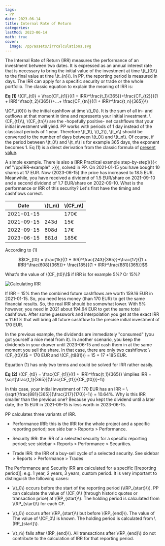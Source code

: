 ```yaml
---
tags:
- PP
date: 2023-06-14
title: Internal Rate of Return
categories:
lastMod: 2023-06-14
math: true
cover:
  image: /pp/assets/irrcalculations.svg
---
```

The Internal Rate of Return (IRR) measures the performance of an investment between two dates. It is expressed as an annual interest rate that is necessary to bring the initial value of the investment at time \\(t_{0}\\) to the final value at time \\(t_{n}\\). In PP, the reporting period is measured in days. The IRR can apply for a specific security or trade or the whole portfolio. The classic equation to explain the meaning of IRR is:

**Eq (1)**    \\(CF_{t0} = \frac{CF_{t1}}{(1 + IRR)^\frac{t_1}{365}}+\frac{CF_{t2}}{(1 + IRR)^\frac{t_2}{365}}+...+ \frac{CF_{tn}}{(1 + IRR)^\frac{t_n}{365}}\\)

\\(CF_{t0}\\) is the initial cashflow at time \\(t_0\\). It is the sum of all in- and outflows at that moment in time and represents your initial investment. \\(CF_{t1}\\), \\(CF_{tn}\\) are the -hopefully positive- net cashflows that your initial investment will yield. PP works with periods of 1 day instead of the classical periods of 1 year. Therefore \\(t_1\\), \\(t_2\\), \\(t_n\\) should be converted to the number of days between \\(t_0\\) and \\(t_n\\). Of course, if the period between \\(t_0\\) and \\(t_n\\) is  for example 365 days, the exponent becomes 1. Eq (1) is a direct derivation from the classic formula of [present value](/pp/assets/future-present-value.svg).

A simple example. There is also a [IRR Practical example step-by-step]({{< ref "/pp/IRR-example" >}}), solved in PP. On 2021-01-15 you have bought 10 shares at 17 EUR. Now (2023-06-15) the price has increased to 18.5 EUR. Meanwhile, you have received a dividend of 1.5 EUR/share on 2021-09-10 and a second dividend of 1.7 EUR/share on 2022-09-10. What is the performance or IRR of this security? Let's first have the timing and cashflows correct.

| Date       | \\(t_n\\) | \\(CF_n\\)   |
|------------|------|------|
| 2021-01-15 |        |  170€  |
| 2021-09-15 | 243d  | 15€   |
| 2022-09-15 | 608d  | 17€   |
| 2023-06-15 | 881d  | 185€  |

According to (1)

$$CF_{t0} = \frac{15}{(1 + IRR)^\frac{243}{365}}+\frac{17}{(1 + IRR)^\frac{608}{365}}+ \frac{185}{(1 + IRR)^\frac{881}{365}}$$

What's the value of \\(CF_{t0}\\)$ if IRR is for example 5%? Or 15%?

![Calculating IRR](/pp/assets/irrcalculations.svg)


If IRR = 15% then the combined future cashflows are worth 159.16 EUR in 2021-01-15. So, you need less money (than 170 EUR) to get the same financial results.  So, the real IRR should be somewhat lower. With 5% however, you need in 2021 about 194.64 EUR to get the same total cashflows. After some guesswork and interpolation you get at the exact IRR = 11.61% that will bring all future cashflow to the precise initial investment of 170 EUR.

In the previous example, the dividends are immediately "consumed" (you got yourself a nice meal from it). In another scenario, you keep the dividends in your drawer until 2023-06-15 and cash them in at the same moment you sell the share. In that case, there are only two cashflows: \\(CF_{t0}\\)$ = 170 EUR and \\(CF_{t881}\\) = 15 + 17 +185 EUR.

Equation (1) has only two terms and could be solved for IRR rather easily.



**Eq (2)**    \\(CF_{t0} = \frac{CF_{t1}}{(1 + IRR)^\frac{t_1}{365}} \implies  IRR = \sqrt[\frac{t_1}{365}]{\frac{CF_{t1}}{CF_{t0}}}-1\\)

In this case, your initial investment of 170 EUR has an IRR = \\(\sqrt[\frac{881}{365}]{\frac{217}{170}}-1\\) = 10.64%. Why is this IRR smaller than the previous one? Because you kept the dividend until a later date, the 15 EUR in 2021-09-15 is less worth in 2023-06-15.



PP calculates three variants of IRR.

  + Performance IRR: this is the IRR for the whole project and a specific reporting period; see side bar > Reports > Performance.

  + Security IRR: the IRR of a selected security for a specific reporting period; see sidebar > Reports > Performance > Securities.

  + Trade IRR: the IRR of a buy-sell cycle of a selected security. See sidebar > Reports > Performance > Trades

The Performance and Security IRR are calculated for a specific [[reporting period]]; e.g. 1 year, 2 years, 3 years, custom period. It is very important to distinguish the following cases:

  + \\(t_0\\) occurs before the start of the reporting period (\\(RP_{start}\\)).  PP can calculate the value of \\(CF_0\\) (through historic quotes or transaction price) at \\(RP_{start}\\). The holding period is calculated from \\(RP_{start}\\) for each CF.

  + \\(t_0\\) occurs after \\(RP_{start}\\) but before \\(RP_{end}\\). The value of  The value of \\(CF_0\\) is known. The holding period is calculated from \\(RP_{start}\\).

  + \\(t_n\\) falls after \\(RP_{end}\\). All transactions after \\(RP_{end}\\) do not contribute to the calculation of IRR for that reporting period.
